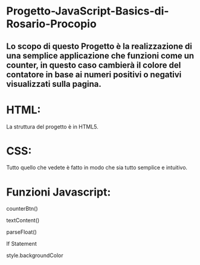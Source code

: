 # Progetto-JavaScript-Basics-di-Rosario-Procopio

## Lo scopo di questo Progetto è la realizzazione di una semplice applicazione che funzioni come un counter, in questo caso cambierà il colore del contatore in base ai numeri positivi o negativi visualizzati sulla pagina.

# HTML:

La struttura del progetto è in HTML5.

# CSS:

Tutto quello che vedete è fatto in modo che sia tutto semplice e intuitivo.

# Funzioni Javascript:

counterBtn()

textContent()

parseFloat()

If Statement

style.backgroundColor
